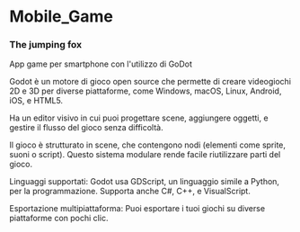 # Mobile_Game

### The jumping fox

App game per smartphone con l'utilizzo di GoDot

Godot è un motore di gioco open source che permette di creare videogiochi 2D e 3D per diverse piattaforme, come Windows, macOS, Linux, Android, iOS, e HTML5.

Ha un editor visivo in cui puoi progettare scene, aggiungere oggetti, e gestire il flusso del gioco senza difficoltà.


Il gioco è strutturato in scene, che contengono nodi (elementi come sprite, suoni o script). Questo sistema modulare rende facile riutilizzare parti del gioco.


Linguaggi supportati:
Godot usa GDScript, un linguaggio simile a Python, per la programmazione.
Supporta anche C#, C++, e VisualScript.


Esportazione multipiattaforma:
Puoi esportare i tuoi giochi su diverse piattaforme con pochi clic.
